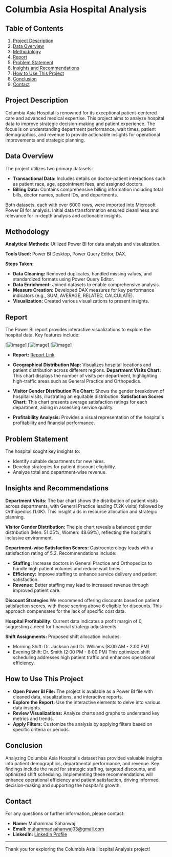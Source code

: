 # Columbia Asia Hospital Analysis

## Table of Contents
1. [Project Description](#project-description)
2. [Data Overview](#data-overview)
3. [Methodology](#methodology)
4. [Report](#report)
5. [Problem Statement](#problem-statement)
6. [Insights and Recommendations](#insights-and-recommendations)
7. [How to Use This Project](#how-to-use-this-project)
8. [Conclusion](#conclusion)
9. [Contact](#contact)

## Project Description
Columbia Asia Hospital is renowned for its exceptional patient-centered care and advanced medical expertise. This project aims to analyze hospital data to improve strategic decision-making and patient experience. The focus is on understanding department performance, wait times, patient demographics, and revenue to provide actionable insights for operational improvements and strategic planning.

## Data Overview
The project utilizes two primary datasets:
- **Transactional Data:** Includes details on doctor-patient interactions such as patient race, age, appointment fees, and assigned doctors.
- **Billing Data:** Contains comprehensive billing information including total bills, doctor names, patient IDs, and departments.

Both datasets, each with over 6000 rows, were imported into Microsoft Power BI for analysis. Initial data transformation ensured cleanliness and relevance for in-depth analysis and actionable insights.

## Methodology
**Analytical Methods:** Utilized Power BI for data analysis and visualization.

**Tools Used:** Power BI Desktop, Power Query Editor, DAX.

**Steps Taken:**
- **Data Cleaning:** Removed duplicates, handled missing values, and standardized formats using Power Query Editor.
- **Data Enrichment:** Joined datasets to enable comprehensive analysis.
- **Measure Creation:** Developed DAX measures for key performance indicators (e.g., SUM, AVERAGE, RELATED, CALCULATE).
- **Visualization:** Created various visualizations to present insights.

## Report
The Power BI report provides interactive visualizations to explore the hospital data. Key features include:

[![image](https://github.com/user-attachments/assets/11b2deb3-6e69-4d62-bff8-c1b39af9d6a0)]
[![image](https://github.com/user-attachments/assets/4848e312-336f-49f8-a841-b4e40d4f8aec)]
[![image](https://github.com/user-attachments/assets/b1f2424b-04d4-4584-84e9-e13f6224bf92)]
- **Report:** [Report Link](https://app.powerbi.com/groups/me/reports/281bbaa4-a480-44f6-a4b4-6e24ed06059b/ReportSection3677eff0fed4e1434322?experience=power-bi)

- **Geographical Distribution Map:** Visualizes hospital locations and patient distribution across different regions.
**Department Visits Chart:** This chart displays the number of visits per department, highlighting high-traffic areas such as General Practice and Orthopedics.
- **Visitor Gender Distribution Pie Chart:** Shows the gender breakdown of hospital visits, illustrating an equitable distribution.
**Satisfaction Scores Chart:** This chart presents average satisfaction ratings for each department, aiding in assessing service quality.
- **Profitability Analysis:** Provides a visual representation of the hospital's profitability and financial performance.

## Problem Statement
The hospital sought key insights to:
- Identify suitable departments for new hires.
- Develop strategies for patient discount eligibility.
- Analyze total and department-wise revenue.

## Insights and Recommendations
**Department Visits:** The bar chart shows the distribution of patient visits across departments, with General Practice leading (7.2K visits) followed by Orthopedics (1.0K). This insight aids in resource allocation and strategic planning.

**Visitor Gender Distribution:** The pie chart reveals a balanced gender distribution (Men: 51.05%, Women: 48.69%), reflecting the hospital's inclusive environment.

**Department-wise Satisfaction Scores:** Gastroenterology leads with a satisfaction rating of 5.2. Recommendations include:
- **Staffing:** Increase doctors in General Practice and Orthopedics to handle high patient volumes and reduce wait times.
- **Efficiency:** Improve staffing to enhance service delivery and patient satisfaction.
- **Revenue:** Better staffing may lead to increased revenue through improved patient care.

**Discount Strategies** We recommend offering discounts based on patient satisfaction scores, with those scoring above 6 eligible for discounts. This approach compensates for the lack of specific cost data.

**Hospital Profitability:** Current data indicates a profit margin of 0, suggesting a need for financial strategy adjustments.

**Shift Assignments:** Proposed shift allocation includes:
- Morning Shift: Dr. Jackson and Dr. Williams (8:00 AM - 2:00 PM)
- Evening Shift: Dr. Smith (2:00 PM - 8:00 PM)
This optimized shift scheduling addresses high patient traffic and enhances operational efficiency.

## How to Use This Project
- **Open Power BI File:** The project is available as a Power BI file with cleaned data, visualizations, and interactive reports.
- **Explore the Report:** Use the interactive elements to delve into various data insights.
- **Review Visualizations:** Analyze charts and graphs to understand key metrics and trends.
- **Apply Filters:** Customize the analysis by applying filters based on specific criteria or periods.

## Conclusion
Analyzing Columbia Asia Hospital's dataset has provided valuable insights into patient demographics, departmental performance, and revenue. Key findings include the need for strategic staffing, targeted discounts, and optimized shift scheduling. Implementing these recommendations will enhance operational efficiency and patient satisfaction, driving informed decision-making and supporting the hospital's growth.

## Contact
For any questions or further information, please contact:

- **Name:** Muhammad Sahanwaj
- **Email:** muhammadsahanwaj03@gmail.com
- **LinkedIn:** [LinkedIn Profile](https://www.linkedin.com/in/m-sahanwaj/)

---

Thank you for exploring the Columbia Asia Hospital Analysis project!
